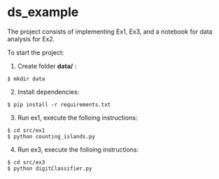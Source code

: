 # ds_example
The project consists of implementing Ex1, Ex3, and a notebook for data analysis for Ex2. 


To start the project:
1) Create folder **data/** :
```shell
$ mkdir data
```
2) Install dependencies:
```shell
$ pip install -r requirements.txt
```
3) Run ex1, execute the folloing instructions: 
```shell 
$ cd src/ex1
$ python counting_islands.py
```

4) Run ex3, execute the folloing instructions: 
```shell 
$ cd src/ex3
$ python digitClassifier.py
```
